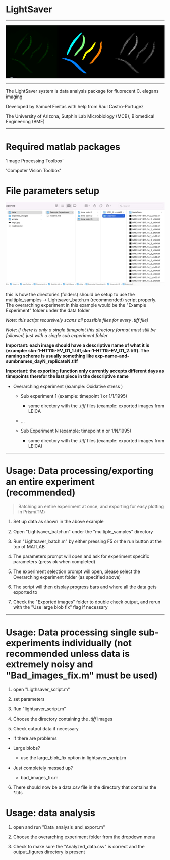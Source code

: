 # LightSaver

------------------------------------------------------------------------------------------------

![LightSaver](img1.jpg)

------------------------------------------------------------------------------------------------

The LightSaver system is data analysis package for fluorecent C. elegans imaging 

Developed by Samuel Freitas with help from Raul Castro-Portugez

The University of Arizona, Sutphin Lab Microbiology (MCB), Biomedical Engineering (BME)

------------------------------------------------------------------------------------------------

# Required matlab packages

  'Image Processing Toolbox'
  
  'Computer Vision Toolbox'


# File parameters setup

![Filesetup](img2.jpg)

this is how the directories (folders) should be setup to use the multiple_samples -> Lightsaver_batch.m (recommended) script properly. The overarching experiment in this example would be the "Example Experiment" folder under the data folder

*Note: this script recursively scans all possible files for every .tiff file)*

*Note: if there is only a single timepoint this directory format must still be followed, just with a single sub experiment folder*

**Important: each image should have a descriptive name of what it is (example: skn-1-HT115-EV_D1_1.tiff,skn-1-HT115-EV_D1_2.tiff). The naming scheme is usually something like exp-name-and-sumbnames_dayN_replicateN.tiff**

**Important: the exporting function only currently accepts different days as timepoints therefor the last piece in the descriptive name**

  - Overarching experiment (example: Oxidative stress )
  
    - Sub experiment 1 (example: timepoint 1 or 1/1/1995)
    
      - some directory with the *.tiff* files (example: exported images from LEICA 
      
    - ...
   
    - Sub Experiment N (example: timepoint n or 1/N/1995) 
      
      - some directory with the *.tiff* files (example: exported images from LEICA)
      

------------------------------------------------------------------------------------------------

# Usage: Data processing/exporting an entire experiment (recommended)
> Batching an entire experiment at once, and exporting for easy plotting in Prism(TM) 

1.  Set up data as shown in the above example

2.  Open "Lightsaver_batch.m" under the "multiple_samples" directory

3.  Run "Lightsaver_batch.m" by either pressing F5 or the run button at the top of MATLAB

4.  The parameters prompt will open and ask for experiment specific parameters (press ok when completed)

5.  The experiment selection prompt will open, please select the Overarching experiment folder (as specified above)

6.  The script will then display progress bars and where all the data gets exported to

7.  Check the "Exported images" folder to double check output, and rerun with the "Use large blob fix" flag if necessary

------------------------------------------------------------------------------------------------

# Usage: Data processing single sub-experiments individually (not recommended unless data is extremely noisy and "Bad_images_fix.m" must be used)

1.  open "Ligthsaver_script.m"

2.  set parameters

3.  Run "lightsaver_script.m"

4.  Choose the directory containing the *.tiff* images

5.  Check output data if necessary

  - If there are problems

  - Large blobs?
    - use the large_blob_fix option in lightsaver_script.m

  - Just completely messed up?
    - bad_images_fix.m

6.  There should now be a data.csv file in the directory that contains the *.tifs 

# Usage: data analysis

1.  open and run "Data_analysis_and_export.m"

2.  Choose the overarching experiment folder from the dropdown menu

3.  Check to make sure the "Analyzed_data.csv" is correct and the output_figures directory is present


